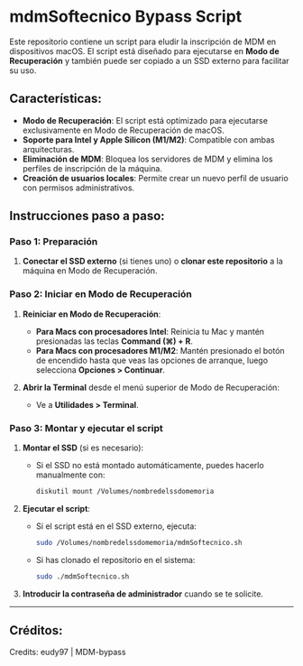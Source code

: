 # mdmSoftecnico Bypass Script

Este repositorio contiene un script para eludir la inscripción de MDM en dispositivos macOS. El script está diseñado para ejecutarse en **Modo de Recuperación** y también puede ser copiado a un SSD externo para facilitar su uso.

## Características:
- **Modo de Recuperación**: El script está optimizado para ejecutarse exclusivamente en Modo de Recuperación de macOS.
- **Soporte para Intel y Apple Silicon (M1/M2)**: Compatible con ambas arquitecturas.
- **Eliminación de MDM**: Bloquea los servidores de MDM y elimina los perfiles de inscripción de la máquina.
- **Creación de usuarios locales**: Permite crear un nuevo perfil de usuario con permisos administrativos.

## Instrucciones paso a paso:

### Paso 1: Preparación

1. **Conectar el SSD externo** (si tienes uno) o **clonar este repositorio** a la máquina en Modo de Recuperación.

### Paso 2: Iniciar en Modo de Recuperación

1. **Reiniciar en Modo de Recuperación**:
   - **Para Macs con procesadores Intel**: Reinicia tu Mac y mantén presionadas las teclas **Command (⌘) + R**.
   - **Para Macs con procesadores M1/M2**: Mantén presionado el botón de encendido hasta que veas las opciones de arranque, luego selecciona **Opciones > Continuar**.

2. **Abrir la Terminal** desde el menú superior de Modo de Recuperación:
   - Ve a **Utilidades > Terminal**.

### Paso 3: Montar y ejecutar el script

1. **Montar el SSD** (si es necesario):
   - Si el SSD no está montado automáticamente, puedes hacerlo manualmente con:
     ```bash
     diskutil mount /Volumes/nombredelssdomemoria
     ```

2. **Ejecutar el script**:
   - Si el script está en el SSD externo, ejecuta:
     ```bash
     sudo /Volumes/nombredelssdomemoria/mdmSoftecnico.sh
     ```
   - Si has clonado el repositorio en el sistema:
     ```bash
     sudo ./mdmSoftecnico.sh
     ```

3. **Introducir la contraseña de administrador** cuando se te solicite.

---

## Créditos:

Credits: eudy97 | MDM-bypass
